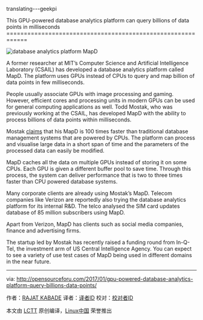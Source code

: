 translating---geekpi

This GPU-powered database analytics platform can query billions of data points in milliseconds
============================================================ 

 ![database analytics platform MapD](http://i0.wp.com/opensourceforu.com/wp-content/uploads/2015/03/Database-Backup1.jpg?resize=750%2C525) 


A former researcher at MIT’s Computer Science and Artificial Intelligence Laboratory (CSAIL) has developed a database analytics platform called MapD. The platform uses GPUs instead of CPUs to query and map billion of data points in few milliseconds.

People usually associate GPUs with image processing and gaming. However, efficient cores and processing units in modern GPUs can be used for general computing applications as well. Todd Mostak, who was previously working at the CSAIL, has developed MapD with the ability to process billions of data points within milliseconds.

Mostak [claims][5] that his MapD is 100 times faster than traditional database management systems that are powered by CPUs. The platform can process and visualise large data in a short span of time and the parameters of the processed data can easily be modified.

MapD caches all the data on multiple GPUs instead of storing it on some CPUs. Each GPU is given a different buffer pool to save time. Through this process, the system can deliver performance that is two to three times faster than CPU powered database systems.

Many corporate clients are already using Mostak’s MapD. Telecom companies like Verizon are reportedly also trying the database analytics platform for its internal R&D. The telco analysed the SIM card updates database of 85 million subscribers using MapD.

Apart from Verizon, MapD has clients such as social media companies, finance and advertising firms.

The startup led by Mostak has recently raised a funding round from In-Q-Tel, the investment arm of US Central Intelligence Agency. You can expect to see a variety of use test cases of MapD being used in different domains in the near future.

--------------------------------------------------------------------------------

via: http://opensourceforu.com/2017/01/gpu-powered-database-analytics-platform-query-billions-data-points/

作者：[RAJAT KABADE][a]
译者：[译者ID](https://github.com/译者ID)
校对：[校对者ID](https://github.com/校对者ID)

本文由 [LCTT](https://github.com/LCTT/TranslateProject) 原创编译，[Linux中国](https://linux.cn/) 荣誉推出

[a]:
[1]:https://twitter.com/home?status=This%20GPU-powered%20database%20analytics%20platform%20can%20query%20billions%20of%20data%20points%20in%20milliseconds+http://opensourceforu.com/2017/01/gpu-powered-database-analytics-platform-query-billions-data-points/
[2]:https://plus.google.com/share?url=http://opensourceforu.com/2017/01/gpu-powered-database-analytics-platform-query-billions-data-points/
[3]:http://pinterest.com/pin/create/button/?url=http://opensourceforu.com/2017/01/gpu-powered-database-analytics-platform-query-billions-data-points/&media=http://opensourceforu.com/wp-content/uploads/2015/03/Database-Backup1.jpg&description=This%20GPU-powered%20database%20analytics%20platform%20can%20query%20billions%20of%20data%20points%20in%20milliseconds
[4]:https://www.tumblr.com/widgets/share/tool?shareSource=legacy&canonicalUrl=&url=http%3A%2F%2Fopensourceforu.com%2F2017%2F01%2Fgpu-powered-database-analytics-platform-query-billions-data-points%2F&posttype=link&title=This+GPU-powered+database+analytics+platform+can+query+billions+of+data+points+in+milliseconds&content=
[5]:http://news.mit.edu/2017/startup-mapd-fast-big-data-mapping-0111
